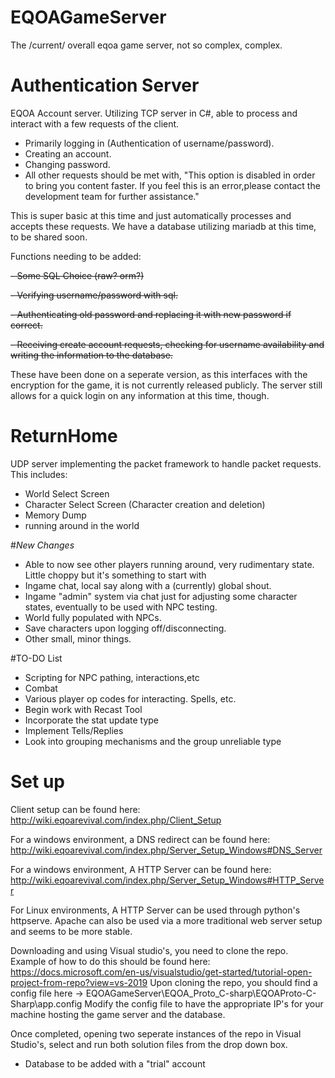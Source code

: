 # EQOAGameServer
The /current/ overall eqoa game server, not so complex, complex.

# Authentication Server

EQOA Account server.
Utilizing TCP server in C#, able to process and interact with a few requests of the client.
- Primarily logging in (Authentication of username/password).
- Creating an account.
- Changing password.
- All other requests should be met with, "This option is disabled in order to bring you content faster. If you feel this is an error,please contact the development team for further assistance."

This is super basic at this time and just automatically processes and accepts these requests.
We have a database utilizing mariadb at this time, to be shared soon.

Functions needing to be added:

~~- Some SQL Choice (raw? orm?)~~

~~- Verifying username/password with sql.~~

~~- Authenticating old password and replacing it with new password if correct.~~

~~- Receiving create account requests, checking for username availability and writing the information to the database.~~

These have been done on a seperate version, as this interfaces with the encryption for the game, it is not currently  released publicly. The server still allows for a quick login on any information at this time, though.

# ReturnHome

UDP server implementing the packet framework to handle packet requests.
This includes:
- World Select Screen
- Character Select Screen (Character creation and deletion)
- Memory Dump
- running around in the world

#*New Changes*
- Able to now see other players running around, very rudimentary state. Little choppy but it's something to start with
- Ingame chat, local say along with a (currently) global shout.
- Ingame "admin" system via chat just for adjusting some character states, eventually to be used with NPC testing.
- World fully populated with NPCs.
- Save characters upon logging off/disconnecting.
- Other small, minor things.

#TO-DO List
- Scripting for NPC pathing, interactions,etc
- Combat
- Various player op codes for interacting. Spells, etc.
- Begin work with Recast Tool
- Incorporate the stat update type
- Implement Tells/Replies
- Look into grouping mechanisms and the group unreliable type


# Set up

Client setup can be found here: http://wiki.eqoarevival.com/index.php/Client_Setup

For a windows environment, a DNS redirect can be found here: http://wiki.eqoarevival.com/index.php/Server_Setup_Windows#DNS_Server

For a windows environment, A HTTP Server can be found here: http://wiki.eqoarevival.com/index.php/Server_Setup_Windows#HTTP_Server

For Linux environments, A HTTP Server can be used through python's httpserve. Apache can also be used via a more traditional web server setup and seems to be more stable.

Downloading and using Visual studio's, you need to clone the repo. Example of how to do this should be found here: https://docs.microsoft.com/en-us/visualstudio/get-started/tutorial-open-project-from-repo?view=vs-2019
Upon cloning the repo, you should find a config file here -> EQOAGameServer\EQOA_Proto_C-sharp\EQOAProto-C-Sharp\app.config
Modify the config file to have the appropriate IP's for your machine hosting the game server and the database.

Once completed, opening two seperate instances of the repo in Visual Studio's, select and run both solution files from the drop down box.

- Database to be added with a "trial" account

